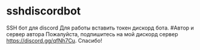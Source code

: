 # sshdiscordbot
SSH бот для discord
Для работы вставить токен дискорд бота.
#Автор и сервер автора
Пожалуйста, подпишитесь на мой дискорд сервер https://discord.gg/qfNh7Cu. Спасибо!
